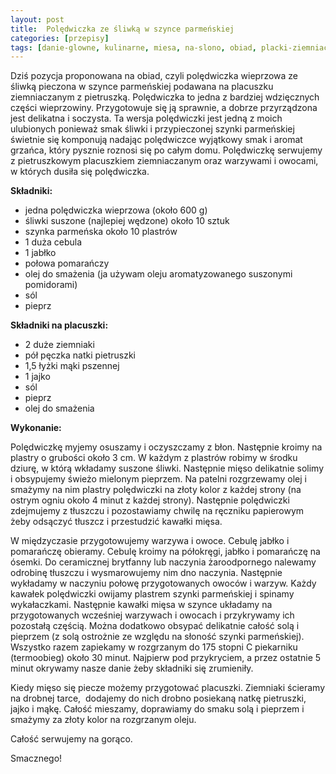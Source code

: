 ```yaml
---
layout: post
title:  Polędwiczka ze śliwką w szynce parmeńskiej
categories: [przepisy]
tags: [danie-glowne, kulinarne, miesa, na-slono, obiad, placki-ziemniaczane, poledwiczka, polecam]
---
```

Dziś pozycja proponowana na obiad, czyli polędwiczka wieprzowa ze śliwką pieczona w szynce parmeńskiej podawana na placuszku ziemniaczanym z pietruszką. Polędwiczka to jedna z bardziej wdzięcznych części wieprzowiny. Przygotowuje się ją sprawnie, a dobrze przyrządzona jest delikatna i soczysta. Ta wersja polędwiczki jest jedną z moich ulubionych ponieważ smak śliwki i przypieczonej szynki parmeńskiej świetnie się komponują nadając polędwiczce wyjątkowy smak i aromat grzańca, który pysznie roznosi się po całym domu. Polędwiczkę serwujemy z pietruszkowym placuszkiem ziemniaczanym oraz warzywami i owocami, w których dusiła się polędwiczka.

**Składniki:**
* jedna polędwiczka wieprzowa (około 600 g)
* śliwki suszone (najlepiej wędzone) około 10 sztuk
* szynka parmeńska około 10 plastrów
* 1 duża cebula
* 1 jabłko
* połowa pomarańczy
* olej do smażenia (ja używam oleju aromatyzowanego suszonymi pomidorami)
* sól
* pieprz

**Składniki na placuszki:**
* 2 duże ziemniaki
* pół pęczka natki pietruszki
* 1,5 łyżki mąki pszennej
* 1 jajko
* sól
* pieprz
* olej do smażenia

**Wykonanie:**

Polędwiczkę myjemy osuszamy i oczyszczamy z błon. Następnie kroimy na plastry o grubości około 3 cm. W każdym z plastrów robimy w środku dziurę, w którą wkładamy suszone śliwki. Następnie mięso delikatnie solimy i obsypujemy świeżo mielonym pieprzem. Na patelni rozgrzewamy olej i smażymy na nim plastry polędwiczki na złoty kolor z każdej strony (na ostrym ogniu około 4 minut z każdej strony). Następnie polędwiczki zdejmujemy z tłuszczu i pozostawiamy chwilę na ręczniku papierowym żeby odsączyć tłuszcz i przestudzić kawałki mięsa.

W międzyczasie przygotowujemy warzywa i owoce. Cebulę jabłko i pomarańczę obieramy. Cebulę kroimy na półokręgi, jabłko i pomarańczę na ósemki. Do ceramicznej brytfanny lub naczynia żaroodpornego nalewamy odrobinę tłuszczu i wysmarowujemy nim dno naczynia. Następnie wykładamy w naczyniu połowę przygotowanych owoców i warzyw. Każdy kawałek polędwiczki owijamy plastrem szynki parmeńskiej i spinamy wykałaczkami. Następnie kawałki mięsa w szynce układamy na przygotowanych wcześniej warzywach i owocach i przykrywamy ich pozostałą częścią. Można dodatkowo obsypać delikatnie całość solą i pieprzem (z solą ostrożnie ze względu na słoność szynki parmeńskiej). Wszystko razem zapiekamy w rozgrzanym do 175 stopni C piekarniku (termoobieg) około 30 minut. Najpierw pod przykryciem, a przez ostatnie 5 minut okrywamy nasze danie żeby składniki się zrumieniły.

Kiedy mięso się piecze możemy przygotować placuszki. Ziemniaki ścieramy na drobnej tarce,  dodajemy do nich drobno posiekaną natkę pietruszki, jajko i mąkę. Całość mieszamy, doprawiamy do smaku solą i pieprzem i smażymy za złoty kolor na rozgrzanym oleju.

Całość serwujemy na gorąco.

Smacznego!